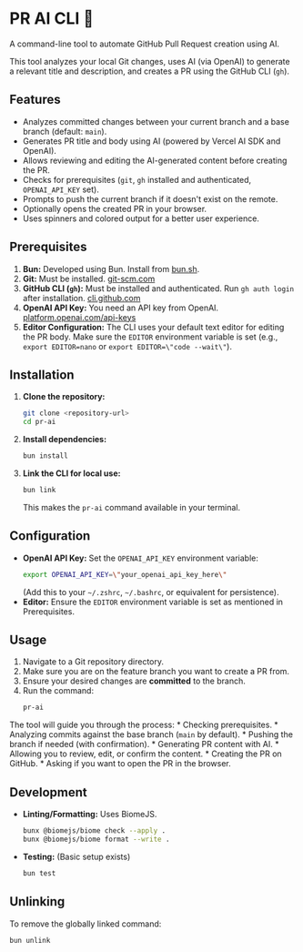 # PR AI CLI 🤖

A command-line tool to automate GitHub Pull Request creation using AI.

This tool analyzes your local Git changes, uses AI (via OpenAI) to generate a relevant title and description, and creates a PR using the GitHub CLI (`gh`).

## Features

*   Analyzes committed changes between your current branch and a base branch (default: `main`).
*   Generates PR title and body using AI (powered by Vercel AI SDK and OpenAI).
*   Allows reviewing and editing the AI-generated content before creating the PR.
*   Checks for prerequisites (`git`, `gh` installed and authenticated, `OPENAI_API_KEY` set).
*   Prompts to push the current branch if it doesn\'t exist on the remote.
*   Optionally opens the created PR in your browser.
*   Uses spinners and colored output for a better user experience.

## Prerequisites

1.  **Bun:** Developed using Bun. Install from [bun.sh](https://bun.sh/).
2.  **Git:** Must be installed. [git-scm.com](https://git-scm.com/)
3.  **GitHub CLI (`gh`):** Must be installed and authenticated. Run `gh auth login` after installation. [cli.github.com](https://cli.github.com/)
4.  **OpenAI API Key:** You need an API key from OpenAI. [platform.openai.com/api-keys](https://platform.openai.com/api-keys)
5.  **Editor Configuration:** The CLI uses your default text editor for editing the PR body. Make sure the `EDITOR` environment variable is set (e.g., `export EDITOR=nano` or `export EDITOR=\"code --wait\"`).

## Installation

1.  **Clone the repository:**
    ```bash
    git clone <repository-url>
    cd pr-ai
    ```
2.  **Install dependencies:**
    ```bash
    bun install
    ```
3.  **Link the CLI for local use:**
    ```bash
    bun link
    ```
    This makes the `pr-ai` command available in your terminal.

## Configuration

*   **OpenAI API Key:** Set the `OPENAI_API_KEY` environment variable:
    ```bash
    export OPENAI_API_KEY=\"your_openai_api_key_here\"
    ```
    (Add this to your `~/.zshrc`, `~/.bashrc`, or equivalent for persistence).
*   **Editor:** Ensure the `EDITOR` environment variable is set as mentioned in Prerequisites.

## Usage

1.  Navigate to a Git repository directory.
2.  Make sure you are on the feature branch you want to create a PR from.
3.  Ensure your desired changes are **committed** to the branch.
4.  Run the command:
    ```bash
    pr-ai
    ```

 The tool will guide you through the process:
    *   Checking prerequisites.
    *   Analyzing commits against the base branch (`main` by default).
    *   Pushing the branch if needed (with confirmation).
    *   Generating PR content with AI.
    *   Allowing you to review, edit, or confirm the content.
    *   Creating the PR on GitHub.
    *   Asking if you want to open the PR in the browser.

## Development

*   **Linting/Formatting:** Uses BiomeJS.
    ```bash
    bunx @biomejs/biome check --apply .
    bunx @biomejs/biome format --write .
    ```
*   **Testing:** (Basic setup exists)
    ```bash
    bun test
    ```

## Unlinking

To remove the globally linked command:

```bash
bun unlink
```
